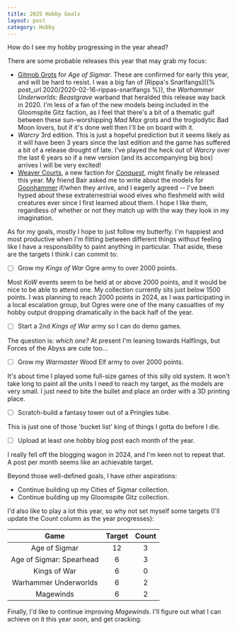 ```yaml
---
title: 2025 Hobby Goals
layout: post
category: Hobby
---
```


How do I see my hobby progressing in the year ahead?

<!--more-->

There are some probable releases this year that may grab my focus:

- [Gitmob Grots](gmg) for *Age of Sigmar*. These are confirmed for early this year, and will be hard to resist. I was a big fan of [Rippa's Snarlfangs]({% post_url 2020/2020-02-16-rippas-snarlfangs %}), the *Warhammer Underworlds: Beastgrave* warband that heralded this release way back in 2020. I'm less of a fan of the new models being included in the Gloomspite Gitz faction, as I feel that there's a bit of a thematic gulf between these sun-worshipping *Mad Max* grots and the troglodytic Bad Moon lovers, but if it's done well then I'll be on board with it. 
- *Warcry* 3rd edition. This is just a hopeful prediction but it seems likely as it will have been 3 years since the last edition and the game has suffered a bit of a release drought of late. I've played the heck out of *Warcry* over the last 6 years so if a new version (and its accompanying big box) arrives I will be very excited!
- [Weaver Courts](wc), a new faction for [*Conquest*](cq), might finally be released this year. My friend Bair asked me to write about the models for [Goonhammer](gh) if/when they arrive, and I eagerly agreed -- I've been hyped about these extraterrestrial wood elves who fleshmeld with wild creatures ever since I first learned about them. I hope I like them, regardless of whether or not they match up with the way they look in my imagination. 

[gmg]: https://www.warhammer-community.com/en-gb/articles/vab9rzvn/world-championship-preview-the-gitmob-prepare-to-race-across-the-mortal-realms/
[wc]: https://www.para-bellum.com/the-weaver-courts/
[cq]: https://www.para-bellum.com/getting-started/
[gh]: https://www.goonhammer.com/

As for my goals, mostly I hope to just follow my butterfly. I'm happiest and most productive when I'm flitting between different things without feeling like I have a responsibility to paint anything in particular. That aside, these are the targets I think I can commit to:

- [ ] Grow my *Kings of War* Ogre army to over 2000 points. 

Most *KoW* events seem to be held at or above 2000 points, and it would be nice to be able to attend one. My collection currently sits just below 1500 points. I was planning to reach 2000 points in 2024, as I was participating in a local escalation group, but Ogres were one of the many casualties of my hobby output dropping dramatically in the back half of the year. 

- [ ] Start a 2nd *Kings of War* army so I can do demo games. 
 
The question is: *which one?* At present I'm leaning towards Halflings, but Forces of the Abyss are cute too... 

- [ ] Grow my *Warmaster* Wood Elf army to over 2000 points.

It's about time I played some full-size games of this silly old system. It won't take long to paint all the units I need to reach my target, as the models are very small. I just need to bite the bullet and place an order with a 3D printing place.

- [ ] Scratch-build a fantasy tower out of a Pringles tube.

This is just one of those 'bucket list' king of things I gotta do before I die. 

- [ ] Upload at least one hobby blog post each month of the year.

I really fell off the blogging wagon in 2024, and I'm keen not to repeat that. A post per month seems like an achievable target.

Beyond those well-defined goals, I have other aspirations: 

- Continue building up my Cities of Sigmar collection.
- Continue building up my Gloomspite Gitz collection.

I'd also like to play a lot this year, so why not set myself some targets (I'll update the Count column as the year progresses):

|           Game           | Target | Count |
| :----------------------: | :----: | :---: |
|      Age of Sigmar       |   12   |   3   |
| Age of Sigmar: Spearhead |   6    |   3   |
|       Kings of War       |   6    |   0   |
|  Warhammer Underworlds   |   6    |   2   |
|        Magewinds         |   6    |   2   |

Finally, I'd like to continue improving *Magewinds*. I'll figure out what I can achieve on it this year soon, and get cracking.
